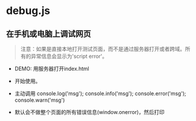 # debug.js

在手机或电脑上调试网页
---

> 注意：如果是直接本地打开测试页面，而不是通过服务器打开或者跨域。所有的异常信息会显示为'script error'。

* DEMO: 用服务器打开index.html

* 开始使用。
		<script src="debug.js"></script>

* 主动调用
		console.log('msg');
		console.info('msg');
		console.error('msg');
		console.warn('msg')

* 默认会不做整个页面的所有错误信息(window.onerror)，然后打印
